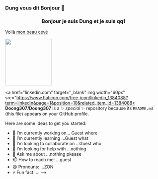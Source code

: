 ### Dung vous dit Bonjour 👋
<div align="center">
 <h3>Bonjour je suis Dung et je suis qq1</h3>
 </div>
 <p> Voilà <a href="https://github.com/Doong307/Doong307/blob/main/CV%20Indesign%203.pdf" target="_blank">mon beau cévé</a></p>
 <img width="150px" src="https://graphiste.com/blog/wp-content/uploads/2019/04/flat-illustration.jpg"/>

<a href="linkedin.com" target="_blank" img width="60px" src="https://www.flaticon.com/free-icon/linkedin_1384088?term=linkedin&page=1&position=10&related_item_id=1384088></a>
**Doong307/Doong307** is a ✨ _special_ ✨ repository because its `README.md` (this file) appears on your GitHub profile.

Here are some ideas to get you started:

- 🔭 I’m currently working on... Guest where
- 🌱 I’m currently learning ...Guest what
- 👯 I’m looking to collaborate on ...Guest who
- 🤔 I’m looking for help with ...nothing
- 💬 Ask me about ...nothing pkease
- 📫 How to reach me: ...guest
- 😄 Pronouns: ...ZON
- ⚡ Fun fact: ...
-->
